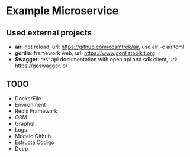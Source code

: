 # Example Microservice

## Used external projects
- **air**: hot reload, url: https://github.com/cosmtrek/air, use air -c air.toml
- **gorilla**: framework web, url: https://www.gorillatoolkit.org
- **Swagger**: rest api documentation with open api and sdk client, url: https://goswagger.io/
## TODO
- DockerFile
- Environment
- Redis Framework
- ORM
- Graphql
- Logs
- Modelo Github
- Estructa Codigo
- Deep